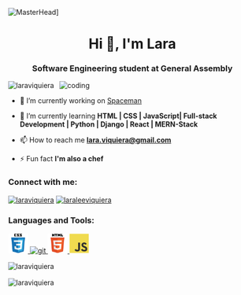 ![MasterHead](https://i.imgur.com/zhZBcd6.png)]
<h1 align="center">Hi 👋, I'm Lara</h1>
<h3 align="center">Software Engineering student at General Assembly</h3>
<img align="right" alt="coding" width="400" src="https://miro.medium.com/v2/resize:fit:679/1*qdAW1TjCN57h1lbuuzvchg.gif">

<p align="left"> <img src="https://komarev.com/ghpvc/?username=laraviquiera&label=Profile%20views&color=0e75b6&style=flat" alt="laraviquiera" /> </p>

- 🔭 I’m currently working on [Spaceman](laraviquiera.github.io/spaceman/)

- 🌱 I’m currently learning **HTML | CSS | JavaScript| Full-stack Development | Python | Django | React | MERN-Stack**

- 📫 How to reach me **lara.viquiera@gmail.com**

- ⚡ Fun fact **I'm also a chef**

<h3 align="left">Connect with me:</h3>
<p align="left">
<a href="https://linkedin.com/in/laraviquiera" target="blank"><img align="center" src="https://raw.githubusercontent.com/rahuldkjain/github-profile-readme-generator/master/src/images/icons/Social/linked-in-alt.svg" alt="laraviquiera" height="30" width="40" /></a>
<a href="https://instagram.com/laraleeviquiera" target="blank"><img align="center" src="https://raw.githubusercontent.com/rahuldkjain/github-profile-readme-generator/master/src/images/icons/Social/instagram.svg" alt="laraleeviquiera" height="30" width="40" /></a>
</p>

<h3 align="left">Languages and Tools:</h3>
<p align="left"> <a href="https://www.w3schools.com/css/" target="_blank" rel="noreferrer"> <img src="https://raw.githubusercontent.com/devicons/devicon/master/icons/css3/css3-original-wordmark.svg" alt="css3" width="40" height="40"/> </a> <a href="https://git-scm.com/" target="_blank" rel="noreferrer"> <img src="https://www.vectorlogo.zone/logos/git-scm/git-scm-icon.svg" alt="git" width="40" height="40"/> </a> <a href="https://www.w3.org/html/" target="_blank" rel="noreferrer"> <img src="https://raw.githubusercontent.com/devicons/devicon/master/icons/html5/html5-original-wordmark.svg" alt="html5" width="40" height="40"/> </a> <a href="https://developer.mozilla.org/en-US/docs/Web/JavaScript" target="_blank" rel="noreferrer"> <img src="https://raw.githubusercontent.com/devicons/devicon/master/icons/javascript/javascript-original.svg" alt="javascript" width="40" height="40"/> </a> </p>

<p><img align="center" src="https://github-readme-stats.vercel.app/api/top-langs?username=laraviquiera&show_icons=true&locale=en&layout=compact" alt="laraviquiera" /></p>

<p><img align="center" src="https://github-readme-streak-stats.herokuapp.com/?user=laraviquiera&" alt="laraviquiera" /></p>
